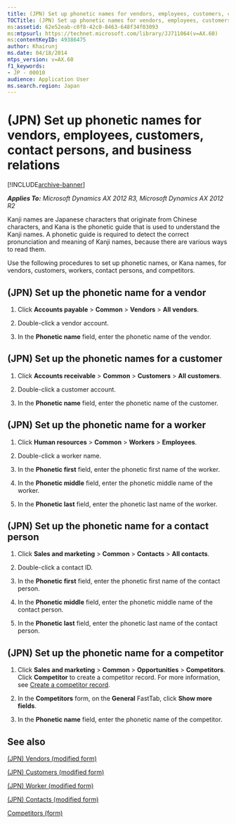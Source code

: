```yaml
---
title: (JPN) Set up phonetic names for vendors, employees, customers, contact persons, and business relations
TOCTitle: (JPN) Set up phonetic names for vendors, employees, customers, contact persons, and business relations
ms:assetid: 62e52eab-c0f8-42c0-8463-648f34f03093
ms:mtpsurl: https://technet.microsoft.com/library/JJ711064(v=AX.60)
ms:contentKeyID: 49386475
author: Khairunj
ms.date: 04/18/2014
mtps_version: v=AX.60
f1_keywords:
- JP - 00010
audience: Application User
ms.search.region: Japan
---
```


# (JPN) Set up phonetic names for vendors, employees, customers, contact persons, and business relations 


[!INCLUDE[archive-banner](includes/archive-banner.md)]


_**Applies To:** Microsoft Dynamics AX 2012 R3, Microsoft Dynamics AX 2012 R2_

Kanji names are Japanese characters that originate from Chinese characters, and Kana is the phonetic guide that is used to understand the Kanji names. A phonetic guide is required to detect the correct pronunciation and meaning of Kanji names, because there are various ways to read them.

Use the following procedures to set up phonetic names, or Kana names, for vendors, customers, workers, contact persons, and competitors.

## (JPN) Set up the phonetic name for a vendor

1.  Click **Accounts payable** \> **Common** \> **Vendors** \> **All vendors**.

2.  Double-click a vendor account.

3.  In the **Phonetic name** field, enter the phonetic name of the vendor.

## (JPN) Set up the phonetic names for a customer

1.  Click **Accounts receivable** \> **Common** \> **Customers** \> **All customers**.

2.  Double-click a customer account.

3.  In the **Phonetic name** field, enter the phonetic name of the customer.

## (JPN) Set up the phonetic name for a worker

1.  Click **Human resources** \> **Common** \> **Workers** \> **Employees**.

2.  Double-click a worker name.

3.  In the **Phonetic first** field, enter the phonetic first name of the worker.

4.  In the **Phonetic middle** field, enter the phonetic middle name of the worker.

5.  In the **Phonetic last** field, enter the phonetic last name of the worker.

## (JPN) Set up the phonetic name for a contact person

1.  Click **Sales and marketing** \> **Common** \> **Contacts** \> **All contacts**.

2.  Double-click a contact ID.

3.  In the **Phonetic first** field, enter the phonetic first name of the contact person.

4.  In the **Phonetic middle** field, enter the phonetic middle name of the contact person.

5.  In the **Phonetic last** field, enter the phonetic last name of the contact person.

## (JPN) Set up the phonetic name for a competitor

1.  Click **Sales and marketing** \> **Common** \> **Opportunities** \> **Competitors**. Click **Competitor** to create a competitor record. For more information, see [Create a competitor record](create-a-competitor-record.md).

2.  In the **Competitors** form, on the **General** FastTab, click **Show more fields**.

3.  In the **Phonetic name** field, enter the phonetic name of the competitor.

## See also

[(JPN) Vendors (modified form)](https://technet.microsoft.com/library/jj711083\(v=ax.60\))

[(JPN) Customers (modified form)](https://technet.microsoft.com/library/jj711060\(v=ax.60\))

[(JPN) Worker (modified form)](https://technet.microsoft.com/library/jj711224\(v=ax.60\))

[(JPN) Contacts (modified form)](https://technet.microsoft.com/library/jj711012\(v=ax.60\))

[Competitors (form)](https://technet.microsoft.com/library/hh597346\(v=ax.60\))

  


